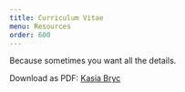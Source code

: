 ```yaml
---
title: Curriculum Vitae
menu: Resources
order: 600
---
```

Because sometimes you want all the details.

Download as PDF: [Kasia Bryc](/assets/static/Bryc_CV-2023-08-06.pdf)
